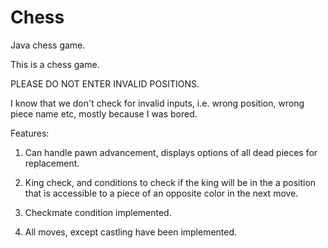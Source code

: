 # Chess
Java chess game.

This is a chess game.

PLEASE DO NOT ENTER INVALID POSITIONS.

I know that we don't check for invalid inputs, i.e.
wrong position, wrong piece name etc, mostly because I was bored.


Features:

1. Can handle pawn advancement, displays options of all dead pieces for replacement.

2. King check, and conditions to check if the king will be in the
a position that is accessible to a piece of an opposite color in the next move.

3. Checkmate condition implemented.

4. All moves, except castling have been implemented.
